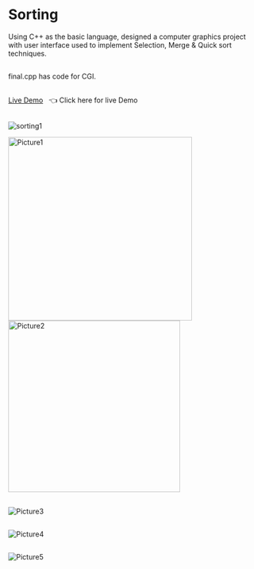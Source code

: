 # Sorting
Using C++ as the basic language, designed a computer graphics project with user interface used to implement Selection, Merge &amp; Quick sort techniques.
##
final.cpp has code for CGI.
##
[Live Demo](https://triffycodes.github.io/Sorting/) &nbsp; :point_left: Click here for live Demo
##

![sorting1](https://github.com/Triffycodes/Gym-Management-System/assets/45749291/515f7dac-4618-4a13-b52f-6f7b0e152396)


<img width="370" alt="Picture1" src="https://github.com/Triffycodes/Gym-Management-System/assets/45749291/72038c64-3e21-40a7-b97a-5af90a198cff">

<img width="346" alt="Picture2" src="https://github.com/Triffycodes/Gym-Management-System/assets/45749291/182919bc-2504-47e5-922d-a05117b512a1">

##
![Picture3](https://github.com/Triffycodes/Gym-Management-System/assets/45749291/4ad4ab1f-a064-4386-a63a-3f2911d3843b)
##
![Picture4](https://github.com/Triffycodes/Gym-Management-System/assets/45749291/f471d891-183e-40ee-b632-068224d3e8ed)
##
![Picture5](https://github.com/Triffycodes/Gym-Management-System/assets/45749291/5acdf974-72df-4490-ae7f-d49c6795be33)
